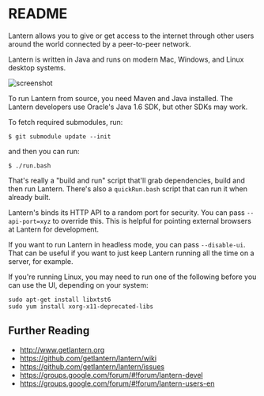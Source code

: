 README
======

Lantern allows you to give or get access to the internet through other users
around the world connected by a peer-to-peer network.

Lantern is written in Java and runs on modern Mac, Windows, and Linux desktop
systems.

![screenshot](http://www.getlantern.org/static/img/dl-mac_dashboard.png)

To run Lantern from source, you need Maven and Java installed. The Lantern
developers use Oracle's Java 1.6 SDK, but other SDKs may work.

To fetch required submodules, run:

    $ git submodule update --init

and then you can run:

    $ ./run.bash

That's really a "build and run" script that'll grab dependencies, build and
then run Lantern. There's also a `quickRun.bash` script that can run it
when already built.

Lantern's binds its HTTP API to a random port for security. You can pass
`--api-port=xyz` to override this. This is helpful for pointing external
browsers at Lantern for development.

If you want to run Lantern in headless mode, you can pass `--disable-ui`. That
can be useful if you want to just keep Lantern running all the time on a
server, for example.

If you're running Linux, you may need to run one of the following before you
can use the UI, depending on your system:

    sudo apt-get install libxtst6
    sudo yum install xorg-x11-deprecated-libs


Further Reading
---------------

* http://www.getlantern.org
* https://github.com/getlantern/lantern/wiki
* https://github.com/getlantern/lantern/issues
* https://groups.google.com/forum/#!forum/lantern-devel
* https://groups.google.com/forum/#!forum/lantern-users-en
